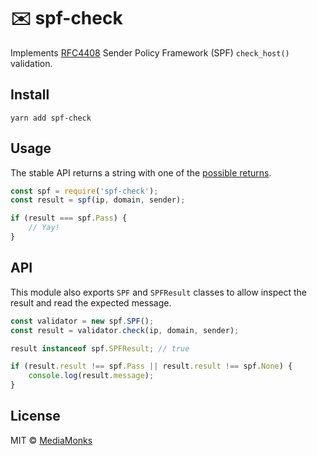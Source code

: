 # ✉️  spf-check

[RFC4408]: https://tools.ietf.org/html/rfc4408
[RFC4408-2.5]: https://tools.ietf.org/html/rfc4408#section-2.5

Implements [RFC4408] Sender Policy Framework (SPF) `check_host()` validation.

## Install

    yarn add spf-check

## Usage

The stable API returns a string with one of the [possible returns][RFC4408-2.5].

```js
const spf = require('spf-check');
const result = spf(ip, domain, sender);

if (result === spf.Pass) {
    // Yay!
}
```

## API

This module also exports `SPF` and `SPFResult` classes to allow inspect the
result and read the expected message.

```js
const validator = new spf.SPF();
const result = validator.check(ip, domain, sender);

result instanceof spf.SPFResult; // true

if (result.result !== spf.Pass || result.result !== spf.None) {
    console.log(result.message);
}
```

## License

MIT © [MediaMonks](https://www.mediamonks.com/)
